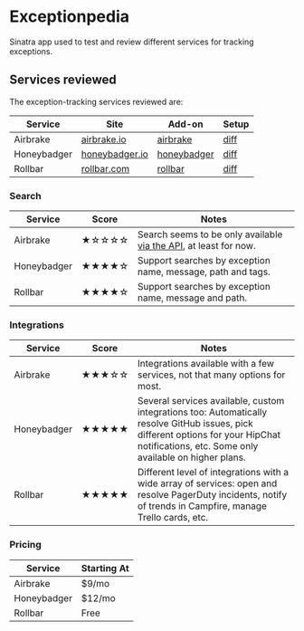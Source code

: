# Exceptionpedia

Sinatra app used to test and review different services for tracking exceptions.


## Services reviewed

The exception-tracking services reviewed are:

| Service | Site | Add-on | Setup |
|---------|------|--------|------|
| Airbrake | [airbrake.io](https://airbrake.io/) | [airbrake](https://addons.heroku.com/airbrake) | [diff](https://github.com/pedro/exceptionpedia/compare/airbrake) |
| Honeybadger | [honeybadger.io](http://honeybadger.io/) | [honeybadger](http://addons.heroku.com/honeybadger) | [diff](https://github.com/pedro/exceptionpedia/compare/honeybadger) |
| Rollbar | [rollbar.com](https://rollbar.com) | [rollbar](https://addons.heroku.com/rollbar) | [diff](https://github.com/pedro/exceptionpedia/compare/rollbar) |


### Search

| Service | Score | Notes |
----------|-------|-------|
| Airbrake | ★☆☆☆☆ | Search seems to be only available [via the API](https://help.airbrake.io/kb/api-2/v3-api-search-and-filter), at least for now. |
| Honeybadger | ★★★★☆ | Support searches by exception name, message, path and tags. |
| Rollbar | ★★★★☆ | Support searches by exception name, message and path. |


### Integrations

| Service | Score | Notes |
----------|-------|-------|
| Airbrake | ★★★☆☆ | Integrations available with a few services, not that many options for most. |
| Honeybadger | ★★★★★ | Several services available, custom integrations too: Automatically resolve GitHub issues, pick different options for your HipChat notifications, etc. Some only available on higher plans. |
| Rollbar | ★★★★★ | Different level of integrations with a wide array of services: open and resolve PagerDuty incidents, notify of trends in Campfire, manage Trello cards, etc. |


### Pricing

| Service | Starting At |
----------|-------------|
| Airbrake | $9/mo |
| Honeybadger | $12/mo |
| Rollbar | Free |
